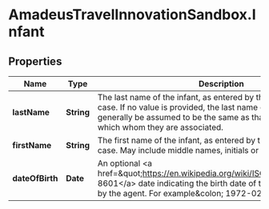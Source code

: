 # AmadeusTravelInnovationSandbox.Infant

## Properties
Name | Type | Description | Notes
------------ | ------------- | ------------- | -------------
**lastName** | **String** | The last name of the infant, as entered by the agent, in upper-case. If no value is provided, the last name of the infant can generally be assumed to be the same as that of the traveler which whom they are associated. | [optional] 
**firstName** | **String** | The first name of the infant, as entered by the agent, in upper-case. May include middle names, initials or prefixes. | [optional] 
**dateOfBirth** | **Date** | An optional &lt;a href&#x3D;\&quot;https://en.wikipedia.org/wiki/ISO_8601\&quot;&gt;ISO 8601&lt;/a&gt; date indicating the birth date of the infant, as provided by the agent. For example&amp;colon; 1972-02-19. | [optional] 


